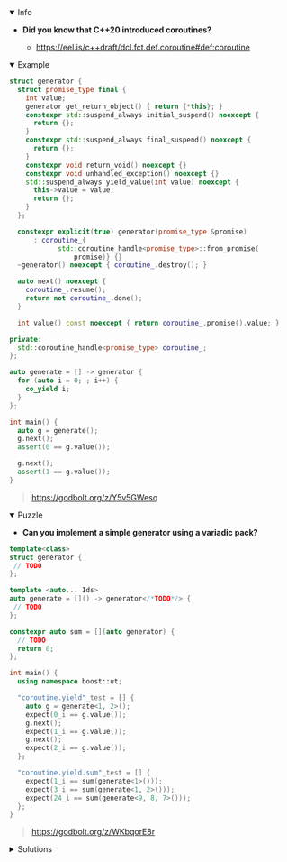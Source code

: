 <details open><summary>Info</summary><p>

* **Did you know that C++20 introduced coroutines?**

  * https://eel.is/c++draft/dcl.fct.def.coroutine#def:coroutine

</p></details><details open><summary>Example</summary><p>

```cpp
struct generator {
  struct promise_type final {
    int value;
    generator get_return_object() { return {*this}; }
    constexpr std::suspend_always initial_suspend() noexcept {
      return {};
    }
    constexpr std::suspend_always final_suspend() noexcept {
      return {};
    }
    constexpr void return_void() noexcept {}
    constexpr void unhandled_exception() noexcept {}
    std::suspend_always yield_value(int value) noexcept {
      this->value = value;
      return {};
    }
  };

  constexpr explicit(true) generator(promise_type &promise)
      : coroutine_{
            std::coroutine_handle<promise_type>::from_promise(
                promise)} {}
  ~generator() noexcept { coroutine_.destroy(); }

  auto next() noexcept {
    coroutine_.resume();
    return not coroutine_.done();
  }

  int value() const noexcept { return coroutine_.promise().value; }

private:
  std::coroutine_handle<promise_type> coroutine_;
};

auto generate = [] -> generator {
  for (auto i = 0; ; i++) {
    co_yield i;
  }
};

int main() {
  auto g = generate();
  g.next();
  assert(0 == g.value());

  g.next();
  assert(1 == g.value());
}
```

> https://godbolt.org/z/Y5v5GWesq

</p></details><details open><summary>Puzzle</summary><p>

* **Can you implement a simple generator using a variadic pack?**

```cpp
template<class>
struct generator {
 // TODO
};

template <auto... Ids>
auto generate = []() -> generator</*TODO*/> {
 // TODO
};

constexpr auto sum = [](auto generator) {
  // TODO
  return 0;
};

int main() {
  using namespace boost::ut;

  "coroutine.yield"_test = [] {
    auto g = generate<1, 2>();
    expect(0_i == g.value());
    g.next();
    expect(1_i == g.value());
    g.next();
    expect(2_i == g.value());
  };

  "coroutine.yield.sum"_test = [] {
    expect(1_i == sum(generate<1>()));
    expect(3_i == sum(generate<1, 2>()));
    expect(24_i == sum(generate<9, 8, 7>()));
  };
}
```

> https://godbolt.org/z/WKbqorE8r

</p></details><details><summary>Solutions</summary><p>

```cpp
template <class T>
struct generator {
  struct promise_type final {
    T value;
    auto get_return_object() -> generator { return generator{*this}; }
    constexpr auto initial_suspend() noexcept -> std::suspend_always {
      return {};
    }
    constexpr auto final_suspend() noexcept -> std::suspend_always {
      return {};
    }
    constexpr auto unhandled_exception() noexcept -> void {}
    auto yield_value(int value) noexcept -> std::suspend_always {
      this->value = value;
      return {};
    }
  };

  constexpr explicit(true) generator(promise_type &promise)
    : coroutine_{std::coroutine_handle<promise_type>::from_promise(promise)} {}
  ~generator() noexcept { coroutine_.destroy(); }

  auto next() noexcept {
    coroutine_.resume();
    return not coroutine_.done();
  }

  auto value() const noexcept -> T { return coroutine_.promise().value; }

private:
  std::coroutine_handle<promise_type> coroutine_;
};

template <auto... Ids>
auto generate = [] -> generator<std::common_type_t<decltype(Ids)...>> {
  (co_yield Ids, ...);
};

constexpr auto sum = [] (auto gen) {
  auto s = gen.value();
  while (gen.next()) {
    s += gen.value();
  };
  return s;
};
```

> https://godbolt.org/z/f6GGW6zrK

